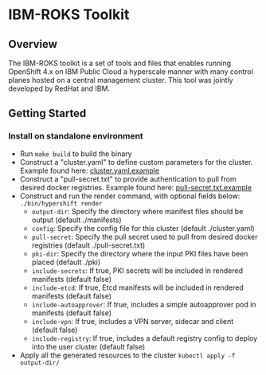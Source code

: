 # IBM-ROKS Toolkit

## Overview
The IBM-ROKS toolkit is a set of tools and files that enables running OpenShift 4.x on IBM Public Cloud a hyperscale manner with many control planes hosted on a central management cluster. 
This tool was jointly developed by RedHat and IBM. 

## Getting Started

### Install on standalone environment

* Run `make build` to build the binary
* Construct a "cluster.yaml" to define custom parameters for the cluster. Example found here: [cluster.yaml.example](https://github.com/openshift/hypershift-toolkit/blob/master/cluster.yaml.example)
* Construct a "pull-secret.txt" to provide authentication to pull from desired docker registries. Example found here: [pull-secret.txt.example](https://github.com/openshift/hypershift-toolkit/blob/master/pull-secret.txt.example)
* Construct and run the render command, with optional fields below: `./bin/hypershift render`
    - `output-dir`: Specify the directory where manifest files should be output (default ./manifests)
    - `config`: Specify the config file for this cluster (default ./cluster.yaml)
    - `pull-secret`: Specify the pull secret used to pull from desired docker registries (default ./pull-secret.txt)
    - `pki-dir`: Specify the directory where the input PKI files have been placed (default ./pki)
    - `include-secrets`: If true, PKI secrets will be included in rendered manifests (default false)
    - `include-etcd`: If true, Etcd manifests will be included in rendered manifests (default false)
    - `include-autoapprover`: If true, includes a simple autoapprover pod in manifests (default false)
    - `include-vpn`: If true, includes a VPN server, sidecar and client (default false)
    - `include-registry`: If true, includes a default registry config to deploy into the user cluster (default false)
* Apply all the generated resources to the cluster `kubectl apply -f output-dir/`

